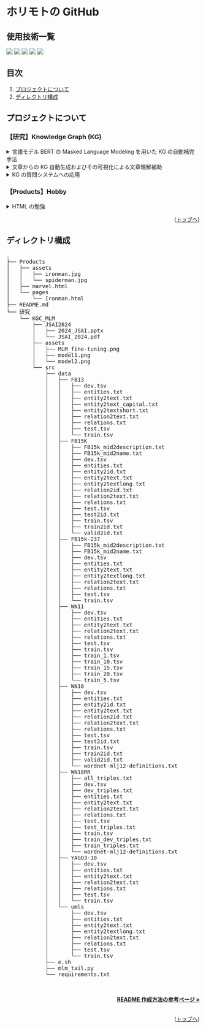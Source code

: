 # ホリモトの GitHub

<div id="top"></div>


## 使用技術一覧

<!-- シールド一覧 -->
<p style="display: inline">
  <!-- 使用言語・開発環境一覧 -->
  <img src="https://img.shields.io/badge/-Python-F2C63C.svg?logo=python&style=for-the-badge">
  <img src="https://img.shields.io/badge/-Html5-E34F26.svg?logo=html5&style=social">
  <img src="https://img.shields.io/badge/-Ubuntu-E95420.svg?logo=ubuntu&style=plastic">
  <img src="https://img.shields.io/badge/-Docker-1488C6.svg?logo=docker&style=for-the-badge">
  <img src="https://img.shields.io/badge/-githubactions-FFFFFF.svg?logo=github-actions&style=for-the-badge">
</p>

## 目次

1. [プロジェクトについて](#プロジェクトについて)
2. [ディレクトリ構成](#ディレクトリ構成)


## プロジェクトについて

### 【研究】Knowledge Graph (KG)

<details>

<summary>言語モデル BERT の Masked Language Modeling を用いた KG の自動補完手法</summary>

<![KGC model1 with MLM of BERT](https://github.com/RHorimoto/Products/blob/main/%E7%A0%94%E7%A9%B6/KGC_MLM/assets/MLM_fine-tuning.png)>

</details>

<details>

<summary>文章からの KG 自動生成およびその可視化による文章理解補助</summary>

bbbb

</details>

<details>

<summary>KG の質問システムへの応用</summary>

cccc

</details>

### 【Products】Hobby

<details>

<summary>HTML の勉強</summary>

aaaa

</details>

<p align="right">(<a href="#top">トップへ</a>)</p>


## ディレクトリ構成

<pre>
.
├── Products
│   ├── assets
│   │   ├── ironman.jpg
│   │   └── spiderman.jpg
│   ├── marvel.html
│   └── pages
│       └── Ironman.html
├── README.md
└── 研究
    └── KGC_MLM
        ├── JSAI2024
        │   ├── 2024_JSAI.pptx
        │   └── JSAI_2024.pdf
        ├── assets
        │   ├── MLM_fine-tuning.png
        │   ├── model1.png
        │   └── model2.png
        └── src
            ├── data
            │   ├── FB13
            │   │   ├── dev.tsv
            │   │   ├── entities.txt
            │   │   ├── entity2text.txt
            │   │   ├── entity2text_capital.txt
            │   │   ├── entity2textshort.txt
            │   │   ├── relation2text.txt
            │   │   ├── relations.txt
            │   │   ├── test.tsv
            │   │   └── train.tsv
            │   ├── FB15K
            │   │   ├── FB15k_mid2description.txt
            │   │   ├── FB15k_mid2name.txt
            │   │   ├── dev.tsv
            │   │   ├── entities.txt
            │   │   ├── entity2id.txt
            │   │   ├── entity2text.txt
            │   │   ├── entity2textlong.txt
            │   │   ├── relation2id.txt
            │   │   ├── relation2text.txt
            │   │   ├── relations.txt
            │   │   ├── test.tsv
            │   │   ├── test2id.txt
            │   │   ├── train.tsv
            │   │   ├── train2id.txt
            │   │   └── valid2id.txt
            │   ├── FB15k-237
            │   │   ├── FB15k_mid2description.txt
            │   │   ├── FB15k_mid2name.txt
            │   │   ├── dev.tsv
            │   │   ├── entities.txt
            │   │   ├── entity2text.txt
            │   │   ├── entity2textlong.txt
            │   │   ├── relation2text.txt
            │   │   ├── relations.txt
            │   │   ├── test.tsv
            │   │   └── train.tsv
            │   ├── WN11
            │   │   ├── dev.tsv
            │   │   ├── entities.txt
            │   │   ├── entity2text.txt
            │   │   ├── relation2text.txt
            │   │   ├── relations.txt
            │   │   ├── test.tsv
            │   │   ├── train.tsv
            │   │   ├── train_1.tsv
            │   │   ├── train_10.tsv
            │   │   ├── train_15.tsv
            │   │   ├── train_20.tsv
            │   │   └── train_5.tsv
            │   ├── WN18
            │   │   ├── dev.tsv
            │   │   ├── entities.txt
            │   │   ├── entity2id.txt
            │   │   ├── entity2text.txt
            │   │   ├── relation2id.txt
            │   │   ├── relation2text.txt
            │   │   ├── relations.txt
            │   │   ├── test.tsv
            │   │   ├── test2id.txt
            │   │   ├── train.tsv
            │   │   ├── train2id.txt
            │   │   ├── valid2id.txt
            │   │   └── wordnet-mlj12-definitions.txt
            │   ├── WN18RR
            │   │   ├── all_triples.txt
            │   │   ├── dev.tsv
            │   │   ├── dev_triples.txt
            │   │   ├── entities.txt
            │   │   ├── entity2text.txt
            │   │   ├── relation2text.txt
            │   │   ├── relations.txt
            │   │   ├── test.tsv
            │   │   ├── test_triples.txt
            │   │   ├── train.tsv
            │   │   ├── train_dev_triples.txt
            │   │   ├── train_triples.txt
            │   │   └── wordnet-mlj12-definitions.txt
            │   ├── YAGO3-10
            │   │   ├── dev.tsv
            │   │   ├── entities.txt
            │   │   ├── entity2text.txt
            │   │   ├── relation2text.txt
            │   │   ├── relations.txt
            │   │   ├── test.tsv
            │   │   └── train.tsv
            │   └── umls
            │       ├── dev.tsv
            │       ├── entities.txt
            │       ├── entity2text.txt
            │       ├── entity2textlong.txt
            │       ├── relation2text.txt
            │       ├── relations.txt
            │       ├── test.tsv
            │       └── train.tsv
            ├── e.sh
            ├── mlm_tail.py
            └── requirements.txt

</pre>

<!-- README 作成方法の参考ページのリンク -->
<br />
<div align="right">
    <a href="https://qiita.com/shun198/items/c983c713452c041ef787"><strong>README 作成方法の参考ページ »</strong></a>
</div>
<br />

<p align="right">(<a href="#top">トップへ</a>)</p>

